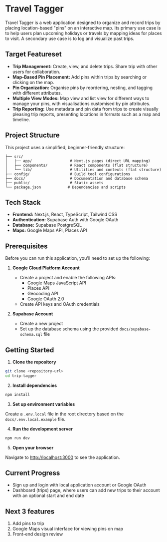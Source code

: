 # Travel Tagger

Travel Tagger is a web application designed to organize and record trips by placing location-based "pins" on an interactive map. Its primary use case is to help users plan upcoming holidays or travels by mapping ideas for places to visit. A secondary use case is to log and visualize past trips.

## Target Featureset

- **Trip Management:** Create, view, and delete trips. Share trip with other users for collaboration.
- **Map-Based Pin Placement:** Add pins within trips by searching or clicking on the map.
- **Pin Organization:** Organise pins by reordering, nesting, and tagging with different attributes.
- **Multiple View Modes:** Map view and list view for different ways to manage your pins, with visualisations customised by pin attributes.
- **Trip Reporting:** Use metadata and pin data from trips to create visually pleasing trip reports, presenting locations in formats such as a map and timeline.

## Project Structure

This project uses a simplified, beginner-friendly structure:

```
├── src/
│   ├── app/                 # Next.js pages (direct URL mapping)
│   ├── components/          # React components (flat structure)
│   └── lib/                 # Utilities and contexts (flat structure)
├── config/                  # Build tool configurations
├── docs/                    # Documentation and database schema
├── public/                  # Static assets
└── package.json            # Dependencies and scripts
```

## Tech Stack

- **Frontend:** Next.js, React, TypeScript, Tailwind CSS
- **Authentication:** Supabase Auth with Google OAuth
- **Database:** Supabase PostgreSQL
- **Maps:** Google Maps API, Places API

## Prerequisites

Before you can run this application, you'll need to set up the following:

1. **Google Cloud Platform Account**
   - Create a project and enable the following APIs:
     - Google Maps JavaScript API
     - Places API
     - Geocoding API
     - Google OAuth 2.0
   - Create API keys and OAuth credentials

2. **Supabase Account**
   - Create a new project
   - Set up the database schema using the provided `docs/supabase-schema.sql` file

## Getting Started

1. **Clone the repository**

```bash
git clone <repository-url>
cd trip-tagger
```

2. **Install dependencies**

```bash
npm install
```

3. **Set up environment variables**

Create a `.env.local` file in the root directory based on the `docs/.env.local.example` file.

4. **Run the development server**

```bash
npm run dev
```

5. **Open your browser**

Navigate to [http://localhost:3000](http://localhost:3000) to see the application.

## Current Progress

- Sign up and login with local application account or Google OAuth
- Dashboard (trips) page, where users can add new trips to their account with an optional start and end date

## Next 3 features

1. Add pins to trip
2. Google Maps visual interface for viewing pins on map
3. Front-end design review